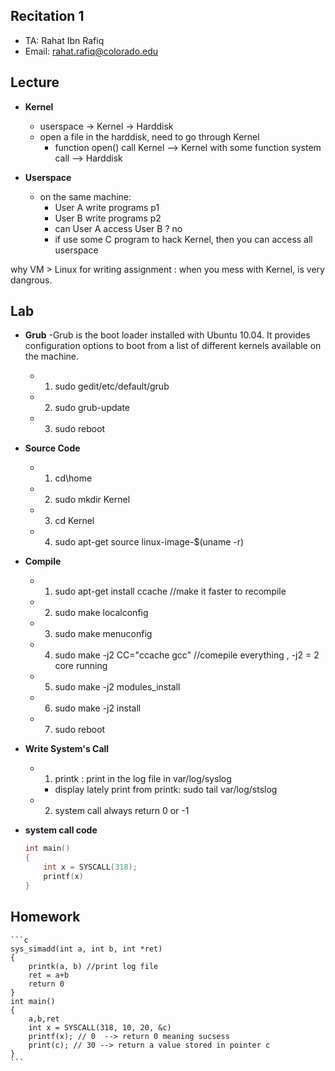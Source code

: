 Recitation 1
----------------------


* TA: Rahat Ibn Rafiq
* Email: rahat.rafiq@colorado.edu 

Lecture
--------
 
* **Kernel** 
 	- userspace -> Kernel -> Harddisk
 	- open a file in the harddisk, need to go through Kernel
 		- function open() call Kernel --> Kernel with some function system call --> Harddisk

* **Userspace** 
	- on the same machine:
		- User A  write  programs p1
		- User B  write  programs p2
		- can User A access User B ? no
		- if use some C program to hack Kernel, then you can access all userspace

why VM > Linux for writing assignment : when you mess with Kernel, is very dangrous.

Lab
------
* **Grub**
	-Grub is the boot loader installed with Ubuntu 10.04. It provides configuration options
to boot from a list of different kernels available on the machine. 
	
	- 1. sudo gedit/etc/default/grub
	- 2. sudo grub-update
	- 3. sudo reboot

* **Source Code**
	- 1. cd\home
	- 2. sudo mkdir Kernel
	- 3. cd Kernel
	- 4. sudo apt-get source linux-image-$(uname -r)


* **Compile**
	- 1. sudo apt-get install ccache  //make it faster to recompile
	- 2. sudo make localconfig
	- 3. sudo make menuconfig
	- 4. sudo make -j2 CC="ccache gcc" //comepile everything , -j2 = 2 core running
	- 5. sudo make -j2 modules_install
	- 6. sudo make -j2 install
	- 7. sudo reboot

* **Write System's Call**
	- 1. printk : print in the log file in var/log/syslog
		- display lately print from printk: sudo tail var/log/stslog
	- 2. system call always return 0 or -1


* **system call code**
	```c
	int main()
	{
		int x = SYSCALL(318);
		printf(x)
	}
 	```


Homework
-----------------------------------------------------
	```c
	sys_simadd(int a, int b, int *ret)
	{
		printk(a, b) //print log file
		ret = a+b
		return 0
	}
	int main()
	{
		a,b,ret
		int x = SYSCALL(318, 10, 20, &c)
		printf(x); // 0  --> return 0 meaning sucsess
		print(c); // 30 --> return a value stored in pointer c
	}
	```








